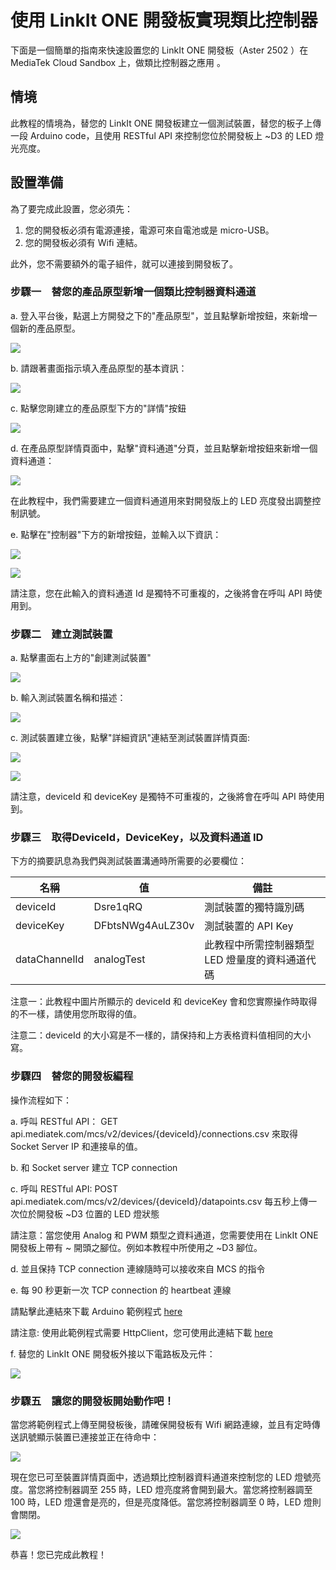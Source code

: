 # 使用 LinkIt ONE 開發板實現類比控制器


下面是一個簡單的指南來快速設置您的 LinkIt ONE 開發板（Aster 2502 ）在 MediaTek Cloud Sandbox 上，做類比控制器之應用 。

## 情境

此教程的情境為，替您的 LinkIt ONE 開發板建立一個測試裝置，替您的板子上傳一段 Arduino code，且使用 RESTful API 來控制您位於開發板上 ~D3 的 LED 燈光亮度。

## 設置準備

為了要完成此設置，您必須先：

1. 您的開發板必須有電源連接，電源可來自電池或是 micro-USB。
2. 您的開發板必須有 Wifi 連結。


此外，您不需要額外的電子組件，就可以連接到開發板了。

### 步驟一　替您的產品原型新增一個類比控制器資料通道

a. 登入平台後，點選上方開發之下的"產品原型"，並且點擊新增按鈕，來新增一個新的產品原型。


![](../images/Linkit_ONE/img_linkitone_02.png)

b. 請跟著畫面指示填入產品原型的基本資訊：

![](../images/Linkit_ONE/img_linkitone_03.png)


c. 點擊您剛建立的產品原型下方的"詳情"按鈕

![](../images/Linkit_ONE/img_linkitone_04.png)

d. 在產品原型詳情頁面中，點擊"資料通道"分頁，並且點擊新增按鈕來新增一個資料通道：

![](../images/Linkit_ONE/img_linkitone_05.png)

在此教程中，我們需要建立一個資料通道用來對開發版上的 LED 亮度發出調整控制訊號。

e. 點擊在"控制器"下方的新增按鈕，並輸入以下資訊：

![](../images/Linkit_ONE/img_linkitone_08.png)

![](../images/Linkit_ONE/img_linkitone_19.png)

 請注意，您在此輸入的資料通道 Id 是獨特不可重複的，之後將會在呼叫 API 時使用到。


### 步驟二　建立測試裝置

a. 點擊畫面右上方的"創建測試裝置"

![](../images/Linkit_ONE/img_linkitone_11.png)

b. 輸入測試裝置名稱和描述：

![](../images/Linkit_ONE/img_linkitone_20.png)

c. 測試裝置建立後，點擊"詳細資訊"連結至測試裝置詳情頁面:

![](../images/Linkit_ONE/img_linkitone_13.png)

![](../images/Linkit_ONE/img_linkitone_21.png)


請注意，deviceId 和 deviceKey 是獨特不可重複的，之後將會在呼叫 API 時使用到。

### 步驟三　取得DeviceId，DeviceKey，以及資料通道 ID

下方的摘要訊息為我們與測試裝置溝通時所需要的必要欄位：

| 名稱 | 值 | 備註 |
| -- | -- | -- |
| deviceId | Dsre1qRQ | 測試裝置的獨特識別碼 |
| deviceKey | DFbtsNWg4AuLZ30v  | 測試裝置的 API Key |
| dataChannelId | analogTest | 此教程中所需控制器類型 LED 燈量度的資料通道代碼 |

注意一：此教程中圖片所顯示的 deviceId 和 deviceKey 會和您實際操作時取得的不一樣，請使用您所取得的值。

注意二：deviceId 的大小寫是不一樣的，請保持和上方表格資料值相同的大小寫。

### 步驟四　替您的開發板編程

操作流程如下：

a. 呼叫 RESTful API：
GET api.mediatek.com/mcs/v2/devices/{deviceId}/connections.csv
來取得 Socket Server IP 和連接阜的值。

b. 和 Socket server 建立 TCP connection

c. 呼叫 RESTful API:
POST api.mediatek.com/mcs/v2/devices/{deviceId}/datapoints.csv
每五秒上傳一次位於開發板 ~D3 位置的 LED 燈狀態

請注意：當您使用 Analog 和 PWM 類型之資料通道，您需要使用在 LinkIt ONE 開發板上帶有 ~ 開頭之腳位。例如本教程中所使用之 ~D3 腳位。

d. 並且保持 TCP connection 連線隨時可以接收來自 MCS 的指令

e. 每 90 秒更新一次 TCP connection 的 heartbeat 連線

請點擊此連結來下載 Arduino 範例程式 [here](https://raw.githubusercontent.com/Mediatek-Cloud/MCS/master/source_code/linkit_sample_ino.ino)

請注意:
使用此範例程式需要 HttpClient，您可使用此連結下載
[here](https://github.com/amcewen/HttpClient/releases)

f. 替您的 LinkIt ONE 開發板外接以下電路板及元件：

![](../images/Linkit_ONE/img_linkitone_23.jpg)

### 步驟五　讓您的開發板開始動作吧！

當您將範例程式上傳至開發板後，請確保開發板有 Wifi 網路連線，並且有定時傳送訊號顯示裝置已連接並正在待命中：

![](../images/Linkit_ONE/img_linkitone_15.JPG)

現在您已可至裝置詳情頁面中，透過類比控制器資料通道來控制您的 LED 燈號亮度。當您將控制器調至 255 時，LED 燈亮度將會開到最大。當您將控制器調至 100 時，LED 燈還會是亮的，但是亮度降低。當您將控制器調至 0 時，LED 燈則會關閉。


![](../images/Linkit_ONE/img_linkitone_22.png)


恭喜！您已完成此教程！
